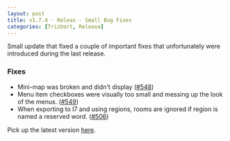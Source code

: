 ```yaml
---
layout: post
title: v1.7.4 - Releas - Small Bug Fixes
categories: [Trizbort, Release]
---
```


Small update that fixed a couple of important fixes that unfortunately were introduced during the last release.

### Fixes

- Mini-map was broken and didn't display ([#548](https://github.com/JasonLautzenheiser/trizbort/issues/548))
- Menu item checkboxes were visually too small and messing up the look of the menus. ([#549](https://github.com/JasonLautzenheiser/trizbort/issues/549))
- When exporting to I7 and using regions, rooms are ignored if region is named a reserved word. ([#506](https://github.com/JasonLautzenheiser/trizbort/issues/506))

Pick up the latest version [here](https://github.com/JasonLautzenheiser/trizbort/releases/tag/v1.7.4).

